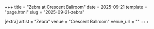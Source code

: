 +++
title = "Zebra at Crescent Ballroom"
date = 2025-09-21
template = "page.html"
slug = "2025-09-21-zebra"

[extra]
artist = "Zebra"
venue = "Crescent Ballroom"
venue_url = ""
+++
